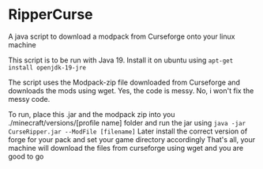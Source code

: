 # RipperCurse
A java script to download a modpack from Curseforge onto your linux machine


This script is to be run with Java 19.
Install it on ubuntu using `apt-get install openjdk-19-jre`

The script uses the Modpack-zip file downloaded from Curseforge and downloads the mods using wget.
Yes, the code is messy.
No, i won't fix the messy code.


To run, place this .jar and the modpack zip into you ./minecraft/versions/[profile name] folder and run the jar using `java -jar CurseRipper.jar --ModFile [filename]`
Later install the correct version of forge for your pack and set your game directory accordingly
That's all, your machine will download the files from curseforge using wget and you are good to go
